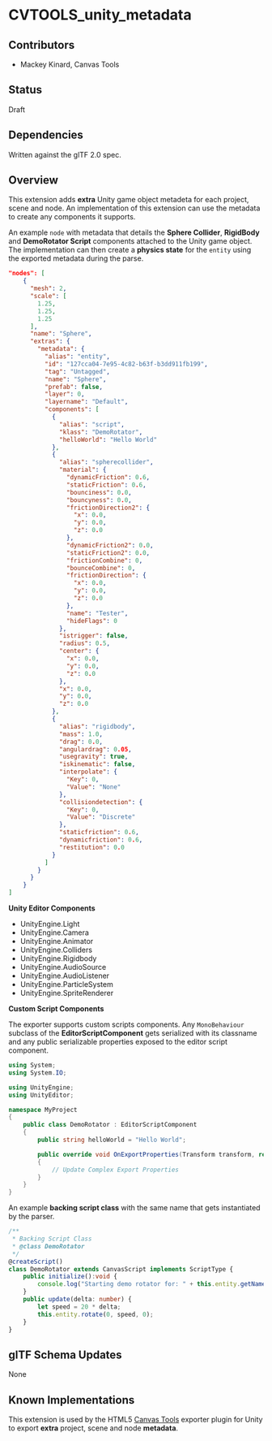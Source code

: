 # CVTOOLS_unity_metadata 

## Contributors

* Mackey Kinard, Canvas Tools

## Status

Draft

## Dependencies

Written against the glTF 2.0 spec.

## Overview

This extension adds **extra** Unity game object metadeta for each project, scene and node. An implementation of this extension can use the metadata to create any components it supports.

An example `node` with metadata that details the **Sphere Collider**, **RigidBody** and **DemoRotator Script** components attached to the Unity game object. The implementation can then create a **physics state** for the `entity` using the exported metadata during the parse.

```json
"nodes": [
    {
      "mesh": 2,
      "scale": [
        1.25,
        1.25,
        1.25
      ],
      "name": "Sphere",
      "extras": {
        "metadata": {
          "alias": "entity",
          "id": "127cca04-7e95-4c82-b63f-b3dd911fb199",
          "tag": "Untagged",
          "name": "Sphere",
          "prefab": false,
          "layer": 0,
          "layername": "Default",
          "components": [
            {
              "alias": "script",
              "klass": "DemoRotator",
              "helloWorld": "Hello World"
            },
            {
              "alias": "spherecollider",
              "material": {
                "dynamicFriction": 0.6,
                "staticFriction": 0.6,
                "bounciness": 0.0,
                "bouncyness": 0.0,
                "frictionDirection2": {
                  "x": 0.0,
                  "y": 0.0,
                  "z": 0.0
                },
                "dynamicFriction2": 0.0,
                "staticFriction2": 0.0,
                "frictionCombine": 0,
                "bounceCombine": 0,
                "frictionDirection": {
                  "x": 0.0,
                  "y": 0.0,
                  "z": 0.0
                },
                "name": "Tester",
                "hideFlags": 0
              },
              "istrigger": false,
              "radius": 0.5,
              "center": {
                "x": 0.0,
                "y": 0.0,
                "z": 0.0
              },
              "x": 0.0,
              "y": 0.0,
              "z": 0.0
            },
            {
              "alias": "rigidbody",
              "mass": 1.0,
              "drag": 0.0,
              "angulardrag": 0.05,
              "usegravity": true,
              "iskinematic": false,
              "interpolate": {
                "Key": 0,
                "Value": "None"
              },
              "collisiondetection": {
                "Key": 0,
                "Value": "Discrete"
              },
              "staticfriction": 0.6,
              "dynamicfriction": 0.6,
              "restitution": 0.0
            }
          ]
        }
      }
    }
]
```

**Unity Editor Components**

* UnityEngine.Light
* UnityEngine.Camera
* UnityEngine.Animator
* UnityEngine.Colliders
* UnityEngine.Rigidbody
* UnityEngine.AudioSource
* UnityEngine.AudioListener
* UnityEngine.ParticleSystem
* UnityEngine.SpriteRenderer

**Custom Script Components**

The exporter supports custom scripts components. Any `MonoBehaviour` subclass of the **EditorScriptComponent** gets serialized with its classname and any public serializable properties exposed to the editor script component.

```csharp
using System;
using System.IO;

using UnityEngine;
using UnityEditor;

namespace MyProject
{
	public class DemoRotator : EditorScriptComponent
	{
		public string helloWorld = "Hello World";

		public override void OnExportProperties(Transform transform, ref CanvasTools.GLTFMetaDataExporter exporter)
		{
			// Update Complex Export Properties
		}
	}
}
```

An example **backing script class** with the same name that gets instantiated by the parser.

```typescript
/**
 * Backing Script Class
 * @class DemoRotator
 */
@createScript()
class DemoRotator extends CanvasScript implements ScriptType {
    public initialize():void {
        console.log("Starting demo rotator for: " + this.entity.getName());
    }
    public update(delta: number) {
        let speed = 20 * delta;
        this.entity.rotate(0, speed, 0);
    }
}
```

## glTF Schema Updates

None

## Known Implementations

This extension is used by the HTML5 [Canvas Tools](https://github.com/MackeyK24/CanvasTools) exporter plugin for Unity to export **extra** project, scene and node **metadata**.
